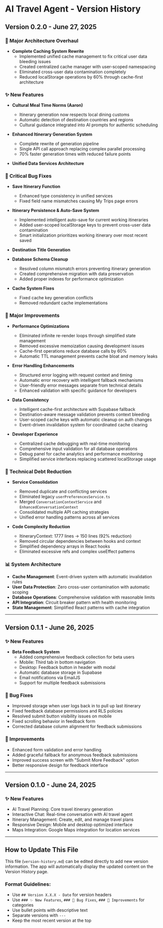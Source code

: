 # AI Travel Agent - Version History

## Version 0.2.0 - June 27, 2025
### 🎯 Major Architecture Overhaul
- **Complete Caching System Rewrite**
  - Implemented unified cache management to fix critical user data bleeding issues
  - Created centralized cache manager with user-scoped namespacing
  - Eliminated cross-user data contamination completely
  - Reduced localStorage operations by 60% through cache-first architecture

### ✨ New Features
- **Cultural Meal Time Norms (Aaron)**
  - Itinerary generation now respects local dining customs
  - Automatic detection of destination countries and regions
  - Cultural guidance integrated into AI prompts for authentic scheduling


- **Enhanced Itinerary Generation System**
  - Complete rewrite of generation pipeline
  - Single API call approach replacing complex parallel processing
  - 70% faster generation times with reduced failure points


- **Unified Data Services Architecture**


### 🐛 Critical Bug Fixes
- **Save Itinerary Function**
  - Enhanced type consistency in unified services
  - Fixed field name mismatches causing My Trips page errors

- **Itinerary Persistence & Auto-Save System**
  - Implemented intelligent auto-save for current working itineraries
  - Added user-scoped localStorage keys to prevent cross-user data contamination
  - Smart initialization prioritizes working itinerary over most recent saved

- **Destination Title Generation**

- **Database Schema Cleanup**
  - Resolved column mismatch errors preventing itinerary generation
  - Created comprehensive migration with data preservation
  - Added proper indexes for performance optimization


- **Cache System Fixes**
  - Fixed cache key generation conflicts
  - Removed redundant cache implementations

### 🔧 Major Improvements
- **Performance Optimizations**
  - Eliminated infinite re-render loops through simplified state management
  - Removed excessive memoization causing development issues
  - Cache-first operations reduce database calls by 60%
  - Automatic TTL management prevents cache bloat and memory leaks


- **Error Handling Enhancements**
  - Structured error logging with request context and timing
  - Automatic error recovery with intelligent fallback mechanisms
  - User-friendly error messages separate from technical details
  - Enhanced validation with specific guidance for developers


- **Data Consistency**
  - Intelligent cache-first architecture with Supabase fallback
  - Destination-aware message validation prevents context bleeding
  - User-scoped cache keys with automatic cleanup on auth changes
  - Event-driven invalidation system for coordinated cache clearing


- **Developer Experience**
  - Centralized cache debugging with real-time monitoring
  - Comprehensive input validation for all database operations
  - Debug panel for cache analytics and performance monitoring
  - Simplified service interfaces replacing scattered localStorage usage


### 🔧 Technical Debt Reduction
- **Service Consolidation**
  - Removed duplicate and conflicting services
  - Eliminated legacy `userPreferencesService.ts`
  - Merged `ConversationContextService` and `EnhancedConversationContext`
  - Consolidated multiple API caching strategies
  - Unified error handling patterns across all services


- **Code Complexity Reduction**
  - ItineraryContext: 1777 lines → 150 lines (92% reduction)
  - Removed circular dependencies between hooks and context
  - Simplified dependency arrays in React hooks
  - Eliminated excessive refs and complex useEffect patterns


### 📊 System Architecture
- **Cache Management**: Event-driven system with automatic invalidation rules
- **User Data Protection**: Zero cross-user contamination with automatic scoping
- **Database Operations**: Comprehensive validation with reasonable limits
- **API Integration**: Circuit breaker pattern with health monitoring
- **State Management**: Simplified React patterns with cache integration

---

## Version 0.1.1 - June 26, 2025
### ✨ New Features
- **Beta Feedback System**
  - Added comprehensive feedback collection for beta users
  - Mobile: Third tab in bottom navigation
  - Desktop: Feedback button in header with modal
  - Automatic database storage in Supabase
  - Email notifications via EmailJS
  - Support for multiple feedback submissions

### 🐛 Bug Fixes
- Improved storage when user logs back in to pull up last itinerary
- Fixed feedback database permissions and RLS policies
- Resolved submit button visibility issues on mobile
- Fixed scrolling behavior in feedback form
- Corrected database column alignment for feedback submissions

### 🔧 Improvements
- Enhanced form validation and error handling
- Added graceful fallback for anonymous feedback submissions
- Improved success screen with "Submit More Feedback" option
- Better responsive design for feedback interface

---

## Version 0.1.0 - June 24, 2025
### ✨ New Features
- AI Travel Planning: Core travel itinerary generation
- Interactive Chat: Real-time conversation with AI travel agent
- Itinerary Management: Create, edit, and manage travel plans
- Responsive Design: Mobile and desktop optimized interface
- Maps Integration: Google Maps integration for location services

---

## How to Update This File

This file (`version-history.md`) can be edited directly to add new version information. The app will automatically display the updated content on the Version History page.

### Format Guidelines:
- Use `## Version X.X.X - Date` for version headers
- Use `### ✨ New Features`, `### 🐛 Bug Fixes`, `### 🔧 Improvements` for categories
- Use bullet points with descriptive text
- Separate versions with `---`
- Keep the most recent version at the top 